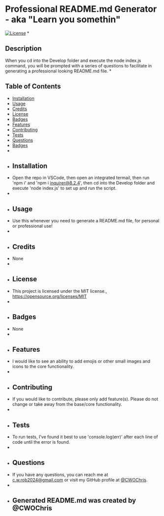 # Professional README.md Generator - aka "Learn you somethin"
[![License](https://img.shields.io/badge/License-MIT-blue.svg)](https://opensource.org/licenses/MIT)
* 
## Description
When you cd into the Develop folder and execute the node index.js command, you will be prompted with a series of questions to facilitate in generating a professional looking README.md file.
* 
## Table of Contents
* [Installation](#installation)
* [Usage](#usage)
* [Credits](#credits)
* [License](#license)
* [Badges](#badges)
* [Features](#features)
* [Contributing](#contributing)
* [Tests](#tests)
* [Questions](#questions)
* [Badges](#badges)
* 
* ## Installation
* Open the repo in VSCode, then open an integrated termail, then run 'npm i' and 'npm i inquirer@8.2.4', then cd into the Develop folder and execute 'node index.js' to set up and run the script.
* 
* ## Usage
* Use this whenever you need to generate a README.md file, for personal or professional use!
* 
* ## Credits
* None
* 
* ## License
* This project is licensed under the MIT license., https://opensource.org/licenses/MIT
* 
* ## Badges
* None
* 
* ## Features
* I would like to see an ability to add emojis or other small images and icons to the core functionality.
* 
* ## Contributing
* If you would like to contribute, please only add feature(s). Please do not change or take away from the base/core functionality.
* 
* ## Tests
* To run tests, I've found it best to use 'console.log(err)' after each line of code until the error is found.
* 
* ## Questions
* If you have any questions, you can reach me at c.w.rob2024@gmail.com or visit my GitHub profile at [@CWOChris](https://github.com/@CWOChris).
* 
* ## Generated README.md was created by @CWOChris
  